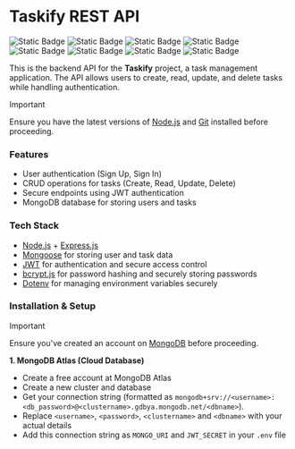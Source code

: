 # Taskify REST API  

![Static Badge](https://img.shields.io/badge/20.16.0-green?label=node)
![Static Badge](https://img.shields.io/badge/%5E3.0.2-green?label=bcryptjs)
![Static Badge](https://img.shields.io/badge/%5E2.8.5-green?label=cors)
![Static Badge](https://img.shields.io/badge/%5E16.4.7-yellow?label=dotenv)
![Static Badge](https://img.shields.io/badge/%5E4.21.2-white?label=express)
![Static Badge](https://img.shields.io/badge/%5E9.0.2-white?label=jsonwebtoken)
![Static Badge](https://img.shields.io/badge/%5E8.12.1-limegreen?label=mongoose)
![Static Badge](https://img.shields.io/badge/%5E3.1.9-olivedrab?label=nodemon)

This is the backend API for the **Taskify** project, a task management application. The API allows users to create, read, update, and delete tasks while handling authentication.  

> [!IMPORTANT]  
> Ensure you have the latest versions of [Node.js](https://nodejs.org/) and [Git](https://git-scm.com/) installed before proceeding.

### Features
- User authentication (Sign Up, Sign In)  
- CRUD operations for tasks (Create, Read, Update, Delete)  
- Secure endpoints using JWT authentication  
- MongoDB database for storing users and tasks

### Tech Stack
- [Node.js](https://github.com/nodejs/node.git) + [Express.js](https://github.com/expressjs/express.git)
- [Mongoose](https://github.com/Automattic/mongoose.git) for storing user and task data
- [JWT](https://github.com/auth0/node-jsonwebtoken.git) for authentication and secure access control
- [bcrypt.js](https://github.com/kelektiv/node.bcrypt.js.git) for password hashing and securely storing passwords
- [Dotenv](https://github.com/motdotla/dotenv.git) for managing environment variables securely

### Installation & Setup

> [!IMPORTANT]  
> Ensure you've created an account on [MongoDB](https://www.mongodb.com/) before proceeding.

**1. MongoDB Atlas (Cloud Database)**
- Create a free account at MongoDB Atlas
- Create a new cluster and database
- Get your connection string (formatted as ```mongodb+srv://<username>:<db_password>@<clustername>.gdbya.mongodb.net/<dbname>```).
- Replace ```<username>```, ```<password>```, ```<clustername>``` and ```<dbname>``` with your actual details
- Add this connection string as ```MONGO_URI``` and ```JWT_SECRET``` in your ```.env``` file